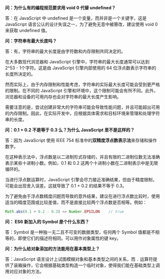 **问：为什么有的编程规范要求用 void 0 代替 undefined？** 

答：在 JavaScript 中 undefined 是一个变量，而并非是一个关键字，这是 JavaScript 语言公认的设计失误之一，为了避免无意中被篡改，建议使用 void 0 来获取 undefined 值。



**问：字符串有最大长度吗？** 

答：有，字符串的最大长度是由字符数和内存限制共同决定的。

在大多数现代浏览器和 JavaScript 引擎中，字符串的最大长度通常可以达到 2^53 - 1个字符。这是由 JavaScript 引擎内部使用的 64 位浮点数表示字符串的长度所决定的。

然而实际上，由于内存限制和性能考虑，字符串的实际最大长度可能会受到更严格的限制。在不同的 JavaScript 引擎和环境中，这个限制可能会有所不同。此外，浏览器和设备的可用内存也会对字符串的最大长度产生影响。

需要注意的是，尝试创建非常大的字符串可能会导致性能问题，并且可能超出可用的内存限制。因此，在实际开发中，应根据具体需求和目标环境来管理和处理字符串的长度。



**问：0.1 + 0.2 不是等于 0.3 么？为什么 JavaScript 里不是这样的？**

答：因为 JavaScript 使用 IEEE 754 标准中的**双精度浮点数表示法**来存储和操作数字。

在这种表示法中，浮点数是以二进制形式存储的，并且有限的二进制位数无法准确表示某些十进制小数。例如，0.1 和 0.2 这两个十进制小数在二进制表示中是无限循环的。

当进行浮点数运算时，JavaScript 引擎会尽力接近准确结果，但由于精度限制，可能会出现舍入误差。这就导致了 0.1 + 0.2 的结果不等于 0.3。

为了避免由于浮点数精度问题而导致的意外结果，建议在进行浮点数比较时，使用适当的精度范围或比较差值，而不是直接比较两个浮点数是否相等。例如：

```js
Math.abs(0.1 + 0.2 - 0.3) <= Number.EPSILON    // true
```



**问： ES6 新加入的 Symbol 是个什么东西？** 

答：Symbol 是一种独一无二且不可变的数据类型，任何两个 Symbol 值都是不相等的，即使它们的描述符相同。可以用作对象属性的键 key。



**问：为什么给对象添加的方法能用在基本类型上？**

答：JavaScript 语言设计上试图模糊对象和基本类型之间的关系，而 `.` 运算符提供了装箱操作，它会根据基础类型构造一个临时对象，使得我们能在基础类型上调用对应对象的方法。 